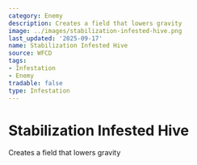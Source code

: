 ```yaml
---
category: Enemy
description: Creates a field that lowers gravity
image: ../images/stabilization-infested-hive.png
last_updated: '2025-09-17'
name: Stabilization Infested Hive
source: WFCD
tags:
- Infestation
- Enemy
tradable: false
type: Infestation
---
```


# Stabilization Infested Hive

Creates a field that lowers gravity

